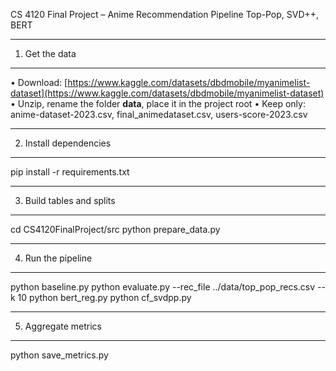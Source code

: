 CS 4120 Final Project – Anime Recommendation Pipeline
Top-Pop, SVD++, BERT

---

1. Get the data

---

• Download: [https://www.kaggle.com/datasets/dbdmobile/myanimelist-dataset](https://www.kaggle.com/datasets/dbdmobile/myanimelist-dataset)
• Unzip, rename the folder **data**, place it in the project root
• Keep only: anime-dataset-2023.csv, final\_animedataset.csv, users-score-2023.csv

---

2. Install dependencies

---

pip install -r requirements.txt

---

3. Build tables and splits

---

cd CS4120FinalProject/src
python prepare\_data.py

---

4. Run the pipeline

---

python baseline.py
python evaluate.py --rec\_file ../data/top\_pop\_recs.csv --k 10
python bert\_reg.py
python cf\_svdpp.py

---

5. Aggregate metrics

---

python save\_metrics.py
